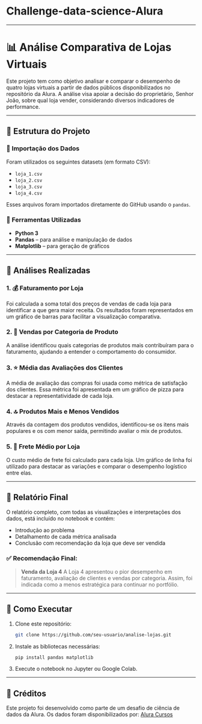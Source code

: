 # Challenge-data-science-Alura
---

# 📊 Análise Comparativa de Lojas Virtuais

Este projeto tem como objetivo analisar e comparar o desempenho de quatro lojas virtuais a partir de dados públicos disponibilizados no repositório da Alura. A análise visa apoiar a decisão do proprietário, Senhor João, sobre qual loja vender, considerando diversos indicadores de performance.

---

## 📁 Estrutura do Projeto

### 🔄 Importação dos Dados

Foram utilizados os seguintes datasets (em formato CSV):

* `loja_1.csv`
* `loja_2.csv`
* `loja_3.csv`
* `loja_4.csv`

Esses arquivos foram importados diretamente do GitHub usando o `pandas`.

### 🧪 Ferramentas Utilizadas

* **Python 3**
* **Pandas** – para análise e manipulação de dados
* **Matplotlib** – para geração de gráficos

---

## 📌 Análises Realizadas

### 1. 💰 Faturamento por Loja

Foi calculada a soma total dos preços de vendas de cada loja para identificar a que gera maior receita. Os resultados foram representados em um gráfico de barras para facilitar a visualização comparativa.

### 2. 🛒 Vendas por Categoria de Produto

A análise identificou quais categorias de produtos mais contribuíram para o faturamento, ajudando a entender o comportamento do consumidor.

### 3. ⭐ Média das Avaliações dos Clientes

A média de avaliação das compras foi usada como métrica de satisfação dos clientes. Essa métrica foi apresentada em um gráfico de pizza para destacar a representatividade de cada loja.

### 4. 🔝 Produtos Mais e Menos Vendidos

Através da contagem dos produtos vendidos, identificou-se os itens mais populares e os com menor saída, permitindo avaliar o mix de produtos.

### 5. 🚚 Frete Médio por Loja

O custo médio de frete foi calculado para cada loja. Um gráfico de linha foi utilizado para destacar as variações e comparar o desempenho logístico entre elas.

---

## 📄 Relatório Final

O relatório completo, com todas as visualizações e interpretações dos dados, está incluído no notebook e contém:

* Introdução ao problema
* Detalhamento de cada métrica analisada
* Conclusão com recomendação da loja que deve ser vendida

### ✅ Recomendação Final:

> **Venda da Loja 4**
> A Loja 4 apresentou o pior desempenho em faturamento, avaliação de clientes e vendas por categoria. Assim, foi indicada como a menos estratégica para continuar no portfólio.

---

## 📎 Como Executar

1. Clone este repositório:

   ```bash
   git clone https://github.com/seu-usuario/analise-lojas.git
   ```

2. Instale as bibliotecas necessárias:

   ```bash
   pip install pandas matplotlib
   ```

3. Execute o notebook no Jupyter ou Google Colab.

---

## 📌 Créditos

Este projeto foi desenvolvido como parte de um desafio de ciência de dados da Alura.
Os dados foram disponibilizados por: [Alura Cursos](https://github.com/alura-es-cursos/challenge1-data-science)
